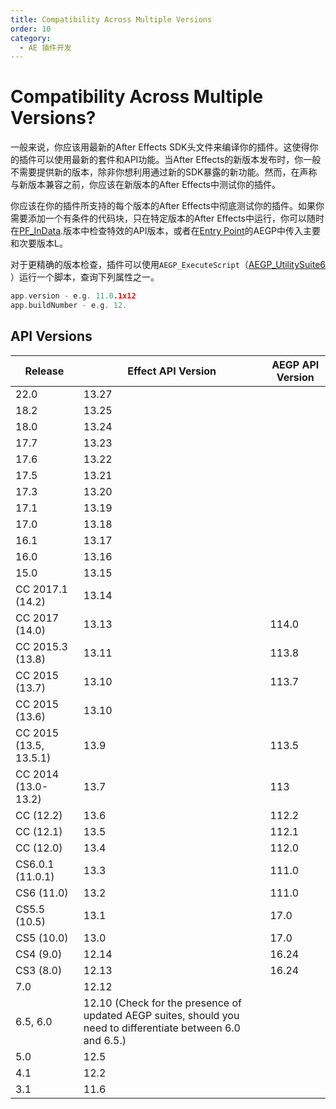 ```yaml
---
title: Compatibility Across Multiple Versions
order: 10
category:
  - AE 插件开发
---
```

# Compatibility Across Multiple Versions?

一般来说，你应该用最新的After Effects SDK头文件来编译你的插件。这使得你的插件可以使用最新的套件和API功能。当After Effects的新版本发布时，你一般不需要提供新的版本，除非你想利用通过新的SDK暴露的新功能。然而，在声称与新版本兼容之前，你应该在新版本的After Effects中测试你的插件。

你应该在你的插件所支持的每个版本的After Effects中彻底测试你的插件。如果你需要添加一个有条件的代码块，只在特定版本的After Effects中运行，你可以随时在[PF_InData](.../effect-basics/PF_InData.html).版本中检查特效的API版本，或者在[Entry Point](.../aegps/implementation.html)的AEGP中传入主要和次要版本L。

对于更精确的版本检查，插件可以使用`AEGP_ExecuteScript`（[AEGP_UtilitySuite6](./aegps/aegp-suites.html) ）运行一个脚本，查询下列属性之一。

```cpp
app.version - e.g. 11.0.1x12
app.buildNumber - e.g. 12.

```

## API Versions

| **Release** | **Effect API Version** | **AEGP API Version** |
| --- | ---| --- |
| 22.0 | 13.27 | |
| 18.2 | 13.25 | |
| 18.0 | 13.24 | |
| 17.7 | 13.23 | |
| 17.6 | 13.22 | |
| 17.5 | 13.21 | |
| 17.3 | 13.20 | |
| 17.1 | 13.19 | |
| 17.0 | 13.18 | |
| 16.1 | 13.17 | |
| 16.0 | 13.16 | |
| 15.0 | 13.15 | |
| CC 2017.1 (14.2) | 13.14 | |
| CC 2017 (14.0) | 13.13 | 114.0 |
| CC 2015.3 (13.8) | 13.11 | 113.8 |
| CC 2015 (13.7) | 13.10 | 113.7 |
| CC 2015 (13.6) | 13.10 | |
| CC 2015 (13.5, 13.5.1) | 13.9 | 113.5 |
| CC 2014 (13.0-13.2) | 13.7 | 113 |
| CC (12.2) | 13.6 | 112.2 |
| CC (12.1) | 13.5 | 112.1 |
| CC (12.0) | 13.4 | 112.0 |
| CS6.0.1 (11.0.1) | 13.3 | 111.0 |
| CS6 (11.0) | 13.2 | 111.0 |
| CS5.5 (10.5) | 13.1 | 17.0 |
| CS5 (10.0) | 13.0 | 17.0 |
| CS4 (9.0) | 12.14 | 16.24 |
| CS3 (8.0) | 12.13 | 16.24 |
| 7.0 | 12.12 | |
| 6.5, 6.0 | 12.10 (Check for the presence of updated AEGP suites, should you need to differentiate between 6.0 and 6.5.) | |
| 5.0 | 12.5 | |
| 4.1 | 12.2 | |
| 3.1 | 11.6 | |